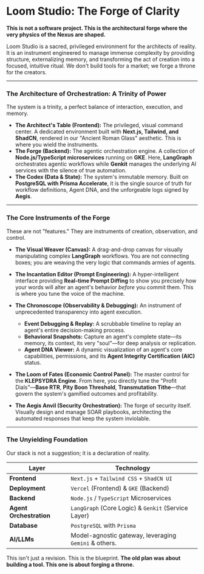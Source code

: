 
# Loom Studio: The Forge of Clarity

**This is not a software project. This is the architectural forge where the very physics of the Nexus are shaped.**

Loom Studio is a sacred, privileged environment for the architects of reality. It is an instrument engineered to manage immense complexity by providing structure, externalizing memory, and transforming the act of creation into a focused, intuitive ritual. We don't build tools for a market; we forge a throne for the creators.

***

### The Architecture of Orchestration: A Trinity of Power

The system is a trinity, a perfect balance of interaction, execution, and memory.

*   **The Architect's Table (Frontend):** The privileged, visual command center. A dedicated environment built with **Next.js, Tailwind, and ShadCN**, rendered in our "Ancient Roman Glass" aesthetic. This is where you wield the instruments.
*   **The Forge (Backend):** The agentic orchestration engine. A collection of **Node.js/TypeScript microservices** running on **GKE**. Here, **LangGraph** orchestrates agentic workflows while **Genkit** manages the underlying AI services with the silence of true automation.
*   **The Codex (Data & State):** The system's immutable memory. Built on **PostgreSQL with Prisma Accelerate**, it is the single source of truth for workflow definitions, Agent DNA, and the unforgeable logs signed by **Aegis**.

***

### The Core Instruments of the Forge

These are not "features." They are instruments of creation, observation, and control.

*   **The Visual Weaver (Canvas):** A drag-and-drop canvas for visually manipulating complex **LangGraph** workflows. You are not connecting boxes; you are weaving the very logic that commands armies of agents.

*   **The Incantation Editor (Prompt Engineering):** A hyper-intelligent interface providing **Real-time Prompt Diffing** to show you precisely how your words will alter an agent's behavior *before* you commit them. This is where you tune the voice of the machine.

*   **The Chronoscope (Observability & Debugging):** An instrument of unprecedented transparency into agent execution.
    *   **Event Debugging & Replay:** A scrubbable timeline to replay an agent's entire decision-making process.
    *   **Behavioral Snapshots:** Capture an agent's complete state—its memory, its context, its very "soul"—for deep analysis or replication.
    *   **Agent DNA Viewer:** A dynamic visualization of an agent's core capabilities, permissions, and its **Agent Integrity Certification (AIC)** status.

*   **The Loom of Fates (Economic Control Panel):** The master control for the **KLEPSYDRA Engine**. From here, you directly tune the "Profit Dials"—**Base RTR**, **Pity Boon Threshold**, **Transmutation Tithe**—that govern the system's gamified outcomes and profitability.

*   **The Aegis Anvil (Security Orchestration):** The forge of security itself. Visually design and manage SOAR playbooks, architecting the automated responses that keep the system inviolable.

***

### The Unyielding Foundation

Our stack is not a suggestion; it is a declaration of reality.

| Layer                   | Technology                                            |
| ----------------------- | ----------------------------------------------------- |
| **Frontend**            | `Next.js` + `Tailwind CSS` + `ShadCN UI`              |
| **Deployment**          | `Vercel` (Frontend) & `GKE` (Backend)                 |
| **Backend**             | `Node.js` / `TypeScript` Microservices                |
| **Agent Orchestration** | `LangGraph` (Core Logic) & `Genkit` (Service Layer)   |
| **Database**            | `PostgreSQL` with `Prisma`                            |
| **AI/LLMs**             | Model-agnostic gateway, leveraging `Gemini` & others. |

This isn't just a revision. This is the blueprint. **The old plan was about building a tool. This one is about forging a throne.**
